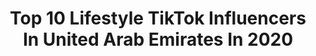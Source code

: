 ---
title: Top 10 Lifestyle TikTok Influencers In United Arab Emirates In 2020
description: >-
  Find top lifestyle TikTok influencers in United Arab Emirates in 2020. Most popular hashtags: #quarantine #lifestyle #burjkhalifa #stayhome.
platform: TikTok
profiles:
  - username: "leanneeverett"
    fullname: >-
      🤍Leanne Everett🤍
    location: "United Arab Emirates"
    followers: 69252
    engagement: 263
    commentsToLikes: 0.039126
    id: ck81s14qwp99s0j78q7unea3a
    verified: false
    hashtags: "#quarantine, #covid19, #covid, #ilikehoodies"
  - username: "karina_kuckoo"
    fullname: >-
      Karina Kuckoo
    location: "United Arab Emirates"
    followers: 38007
    engagement: 1040
    commentsToLikes: 0.037235
    id: ck9enx5roli9y0j78ih5tkhpk
    verified: false
    hashtags: "#styletips, #stayathomechallenge, #makeuplover, #quarantinelife"
  - username: "stylemyhome"
    fullname: >-
      StyleMyHomeDecor
    location: "United Arab Emirates"
    followers: 9800
    engagement: 358
    commentsToLikes: 0.087238
    id: cka620mvmxsrz0i78w7zsicb5
    verified: false
    hashtags: "#bedroomcheck, #rose, #ramadan, #furniture"
  - username: "missmimifashion"
    fullname: >-
      Amina Tibi
    location: "United Arab Emirates"
    followers: 14287
    engagement: 349
    commentsToLikes: 0.021324
    id: cka0mtq1fwrnc0i78ubrzim5z
    verified: false
    hashtags: "#makeuplook, #motherdaughter, #babymamadance, #homeinteriors"
  - username: "b_boy_singh"
    fullname: >-
      b_boy_singh
    location: "United Arab Emirates"
    followers: 3300
    engagement: 1206
    commentsToLikes: 0.043073
    id: ckad64lhoy5iq0i785vkk8bmm
    verified: false
    hashtags: "#gagankokri, #sakda, #raab, #likya"
  - username: "lanabeautyicon"
    fullname: >-
      Lanabeautyicon
    location: "United Arab Emirates"
    followers: 2222
    engagement: 763
    commentsToLikes: 0.031564
    id: ckacb4952hbru0i78e7ltkhfa
    verified: false
    hashtags: "#carlover, #home, #goodnight, #tiffani"
  - username: "mariyamarchella"
    fullname: >-
      Maria Georgieva
    location: "United Arab Emirates"
    followers: 5960
    engagement: 1074
    commentsToLikes: 0.041460
    id: cka0vd8bpxzak0i78ozv9mvna
    verified: false
    hashtags: "#landinginrio, #worldtravel, #mauritiusgirl, #louisvuittonlover"
  - username: "ammarfreez"
    fullname: >-
      عمار الخضيري
    location: "United Arab Emirates"
    followers: 33537
    engagement: 175
    commentsToLikes: 0.056135
    id: ckacsf03k9pfp0i78ujjf34u5
    verified: true
    hashtags: "#tiktoksong, #lifestyle, #trickshot, #earthhour"
  - username: "arosharana"
    fullname: >-
      Arosha Rana
    location: "United Arab Emirates"
    followers: 179147
    engagement: 784
    commentsToLikes: 0.035693
    id: cka9rhkce967i0i78s9jh54gg
    verified: false
    hashtags: "#lifestyle, #funnyvideos, #rumiquotes, #love"
  - username: "shamstabrez1987"
    fullname: >-
      $.T.@.R 1987
    location: "United Arab Emirates"
    followers: 3361
    engagement: 479
    commentsToLikes: 0.018684
    id: cka86im752s2b0i78v6wrx6s4
    verified: false
    hashtags: "#humanity, #kids, #nature, #funnyvideos"
---